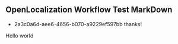 ## OpenLocalization Workflow Test MarkDown
* 2a3c0a6d-aee6-4656-b070-a9229ef597bb 
thanks!

Hello world